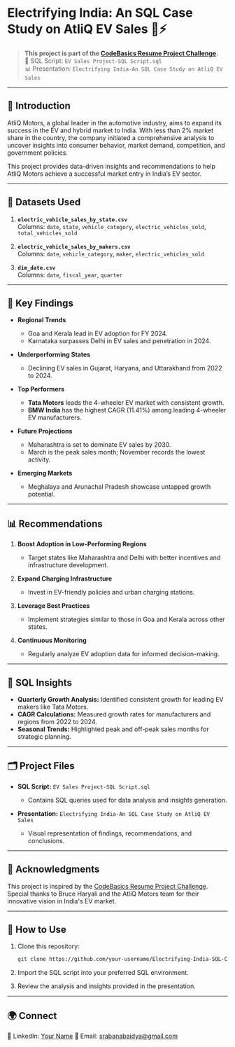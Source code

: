 # Electrifying India: An SQL Case Study on AtliQ EV Sales 🚗⚡

> **This project is part of the [CodeBasics Resume Project Challenge](https://codebasics.io/challenge/codebasics-resume-project-challenge).**  
> 📂 SQL Script: `EV Sales Project-SQL Script.sql`  
> 📊 Presentation: `Electrifying India-An SQL Case Study on AtliQ EV Sales`

---

## 📖 Introduction

AtliQ Motors, a global leader in the automotive industry, aims to expand its success in the EV and hybrid market to India. With less than 2% market share in the country, the company initiated a comprehensive analysis to uncover insights into consumer behavior, market demand, competition, and government policies.  

This project provides data-driven insights and recommendations to help AtliQ Motors achieve a successful market entry in India’s EV sector.

---

## 📂 Datasets Used

1. **`electric_vehicle_sales_by_state.csv`**  
   Columns: `date`, `state`, `vehicle_category`, `electric_vehicles_sold`, `total_vehicles_sold`

2. **`electric_vehicle_sales_by_makers.csv`**  
   Columns: `date`, `vehicle_category`, `maker`, `electric_vehicles_sold`

3. **`dim_date.csv`**  
   Columns: `date`, `fiscal_year`, `quarter`

---

## 🌟 Key Findings

- **Regional Trends**  
  - Goa and Kerala lead in EV adoption for FY 2024.  
  - Karnataka surpasses Delhi in EV sales and penetration in 2024.  

- **Underperforming States**  
  - Declining EV sales in Gujarat, Haryana, and Uttarakhand from 2022 to 2024.

- **Top Performers**  
  - **Tata Motors** leads the 4-wheeler EV market with consistent growth.  
  - **BMW India** has the highest CAGR (11.41%) among leading 4-wheeler EV manufacturers.

- **Future Projections**  
  - Maharashtra is set to dominate EV sales by 2030.  
  - March is the peak sales month; November records the lowest activity.  

- **Emerging Markets**  
  - Meghalaya and Arunachal Pradesh showcase untapped growth potential.

---

## 📊 Recommendations

1. **Boost Adoption in Low-Performing Regions**  
   - Target states like Maharashtra and Delhi with better incentives and infrastructure development.

2. **Expand Charging Infrastructure**  
   - Invest in EV-friendly policies and urban charging stations.  

3. **Leverage Best Practices**  
   - Implement strategies similar to those in Goa and Kerala across other states.

4. **Continuous Monitoring**  
   - Regularly analyze EV adoption data for informed decision-making.  

---

## 📌 SQL Insights

- **Quarterly Growth Analysis:** Identified consistent growth for leading EV makers like Tata Motors.  
- **CAGR Calculations:** Measured growth rates for manufacturers and regions from 2022 to 2024.  
- **Seasonal Trends:** Highlighted peak and off-peak sales months for strategic planning.  

---

## 🗂️ Project Files

- **SQL Script:** `EV Sales Project-SQL Script.sql`  
  - Contains SQL queries used for data analysis and insights generation.  

- **Presentation:** `Electrifying India-An SQL Case Study on AtliQ EV Sales`  
  - Visual representation of findings, recommendations, and conclusions.

---

## 🤝 Acknowledgments

This project is inspired by the [CodeBasics Resume Project Challenge](https://codebasics.io/challenge/codebasics-resume-project-challenge).  
Special thanks to Bruce Haryali and the AtliQ Motors team for their innovative vision in India's EV market.

---

## 🚀 How to Use

1. Clone this repository:  
   ```bash
   git clone https://github.com/your-username/Electrifying-India-SQL-Case-Study.git
   ```

2. Import the SQL script into your preferred SQL environment.  

3. Review the analysis and insights provided in the presentation.  

---

## 🌍 Connect

💼 LinkedIn: [Your Name]([https://www.linkedin.com/in/your-linkedin](https://www.linkedin.com/in/srabana-baidya-163830281/))  
📧 Email: srabanabaidya@gmail.com

